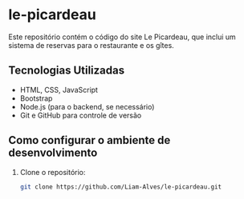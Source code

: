 # le-picardeau


Este repositório contém o código do site Le Picardeau, que inclui um sistema de reservas para o restaurante e os gîtes.

## Tecnologias Utilizadas
- HTML, CSS, JavaScript
- Bootstrap
- Node.js (para o backend, se necessário)
- Git e GitHub para controle de versão

## Como configurar o ambiente de desenvolvimento

1. Clone o repositório:
   ```bash
   git clone https://github.com/Liam-Alves/le-picardeau.git

